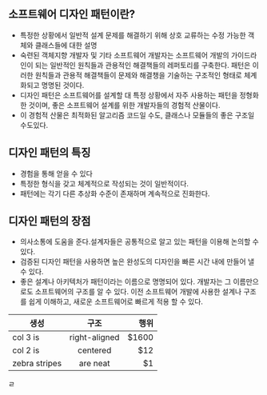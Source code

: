 ## 소프트웨어 디자인 패턴이란?
- 특정한 상황에서 일반적 설계 문제를 해결하기 위해 상호 교류하는 수정 가능한 객체와 클래스들에 대한 설명
- 숙련된 객체지향 개발자 및 기타 소프트웨어 개발자는 소프트웨어 개발의 가이드라인이 되는 일반적인 원칙들과 관용적인 해결책들의 레퍼토리를 구축한다. 패턴은 이러한 원칙들과 관용적 해결책들이 문제와 해결챙을 기술하는 구조적인 형태로 체계화되고 명명된 것이다.
- 디자인 패턴은 소프트웨어를 설계할 대 특정 상황에서 자주 사용하는 패턴을 정형화한 것이며, 좋은 소프트웨어 설계를 위한 개발자들의 경험적 산물이다.
- 이 경험적 산물은 최적화된 알고리즘 코드일 수도, 클래스나 모듈들의 좋은 구조일 수도있다. 
## 디자인 패턴의 특징
- 경험을 통해 얻을 수 있다
- 특정한 형식을 갖고 체계적으로 작성되는 것이 일반적이다.
- 패턴에는 각기 다른 추상화 수준이 존재하며 계속적으로 진화한다.
## 디자인 패턴의 장점
- 의사소통에 도움을 준다.설계자들은 공통적으로 알고 있는 패턴을 이용해 논의할 수 있다.
- 검증된 디자인 패턴을 사용하면 높은 완성도의 디자인을 빠른 시간 내에 만들어 낼 수 있다.
- 좋은 설계나 아키텍처가 패턴이라는 이름으로 명명되어 있다. 개발자는 그 이름만으로도 소프트웨어의 구조를 알 수 있다. 이전 소프트웨어 개발에 사용한 설계나 구조를 쉽게 이해하고, 새로운 소프트웨어로 빠르게 적용 할 수 있다. 

| 생성        | 구조           | 행위  |
| ------------- |:-------------:| -----:|
| col 3 is      | right-aligned | $1600 |
| col 2 is      | centered      |   $12 |
| zebra stripes | are neat      |    $1 |
ㄹ
